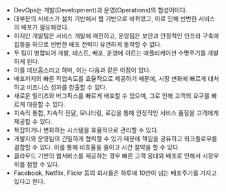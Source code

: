 - DevOps는 개발(Development)과 운영(Operations)의 합성어이다.
- 대부분의 서비스가 설치 기반에서 웹 기반으로 바뀌었고, 이로 인해 빈번한 서비스의 배포가 필요해졌다.
- 하지만 개발팀은 서비스 개발에 매진하고, 운영팀은 보안과 안정적인 인프라 구축에 집중을 하므로 빈번한 배포 전략이 유연하게 동작할 수 없다.
- 두 팀이 병합되어 개발, 테스트, 배포, 운영에 이르는 애플리케이션 수명주기를 개발하게 된다.
- 이를 데브옵스라고 하며, 이는 다음과 같은 이점이 있다.
- 배포까지의 빠른 작업속도를 효율적으로 제공하기 때문에, 시장 변화에 빠르게 대처하고 비즈니스 성과를 창출할 수 있다.
- 새로운 릴리즈와 버그픽스를 빠르게 배포할 수 있으며, 그로 인해 고객의 요구를 빠르게 대응할 수 있다.
- 지속적 통합, 지속적 전달, 모니터링, 로깅을 통해 안정적인 서비스 품질을 고객에게 제공할 수 있다.
- 복잡하거나 변화하는 시스템을 효율적으로 관리할 수 있다.
- 개발자와 운영팀이 긴밀하게 협력할 수 있기 때문에 책임을 공유하고 워크플로우를 결합할 수 있다. 이를 통해 비효율을 줄이고 시간 절약을 할 수 있다.
- 클라우드 기반의 웹서비스를 제공하는 경우 빠른 고객 응대와 배포로 인해서 시장우위를 점할 수 있다.
- Facebook, Netflix, Flickr 등의 회사들은 하루에 10번이 넘는 배포주기를 가지고 있다고 한다.

